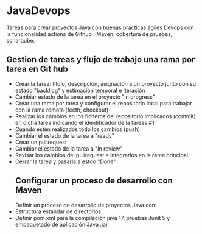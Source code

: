 # JavaDevops
Tareas para crear proyectos Java con buenas prácticas ágiles  Devops con la funcionalidad actions de Github . Maven, cobertura de pruebas, sonarqube.
## Gestion de tareas y flujo de trabajo una rama por tarea en Git hub
- Crear la tarea: título, descripción, asignación a un proyecto junto con su estado "backllog" y estimación temporal e iteración
- Cambiar estado de la tarea en el proyecto "in progress"
- Crear una rama por tarea y configurar el repositorio local para trabajar con la rama remota (fecth, checkout)
- Realizar los cambios en los ficheros del repositorio implicados (commit) en dicha tarea indicando el identificador de la tareas #1
- Cuando esten  realizados todo los cambios (push)
- Cambiar el estado de la tarea a "ready"
- Crear un pullrequest
- Cambiar el estado de la tarea a "In review"
- Revisar  los cambios del pullrequest e integrarlos en la rama principal
- Cerrar la tarea y pasarla a estdo "Done"
  ## Configurar un proceso de desarrollo con Maven
  Definir un proceso de desarrollo de proyectos Java con:
- Estructura estándar de directorios
- Definir pom.xml  para la compilación java 17, pruebas Junit 5 y empaquetado de aplicación Java .jar

